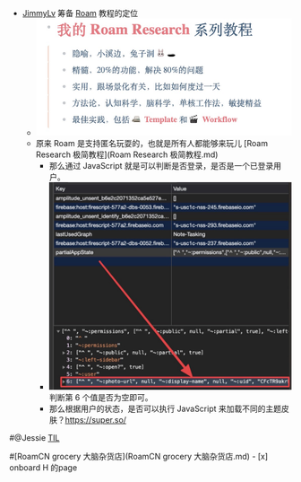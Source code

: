 - [JimmyLv](JimmyLv.md) 筹备 [Roam](Roam.md) 教程的定位
    - ![](../images/1rb-XFjxFz.png?)
    - 原来 Roam 是支持匿名玩耍的，也就是所有人都能够来玩儿 [Roam Research 极简教程](Roam Research 极简教程.md)
        - 那么通过 JavaScript 就是可以判断是否登录，是否是一个已登录用户。
        - ![](../images/Nc3YTWcBRl.png?) 判断第 6 个值是否为空即可。
        - 那么根据用户的状态，是否可以执行 JavaScript 来加载不同的主题皮肤？https://super.so/


#@Jessie [TIL](TIL.md) 
    
#[RoamCN grocery 大脑杂货店](RoamCN grocery 大脑杂货店.md) 
        - [x] onboard H 的page
